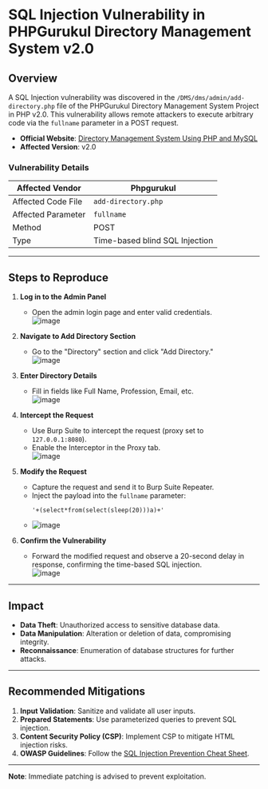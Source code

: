 # SQL Injection Vulnerability in PHPGurukul Directory Management System v2.0

## Overview
A SQL Injection vulnerability was discovered in the `/DMS/dms/admin/add-directory.php` file of the PHPGurukul Directory Management System Project in PHP v2.0. This vulnerability allows remote attackers to execute arbitrary code via the `fullname` parameter in a POST request.

- **Official Website**: [Directory Management System Using PHP and MySQL](https://phpgurukul.com/directory-management-system-using-php-and-mysql/)  
- **Affected Version**: v2.0  

### Vulnerability Details
| Affected Vendor       | Phpgurukul                     |
|-----------------------|--------------------------------|
| Affected Code File    | `add-directory.php`            |
| Affected Parameter    | `fullname`                     |
| Method                | POST                           |
| Type                  | Time-based blind SQL Injection |

---

## Steps to Reproduce

1. **Log in to the Admin Panel**  
   - Open the admin login page and enter valid credentials.  
   ![image](https://github.com/user-attachments/assets/5ccf27ca-d574-49ec-988e-a1729665f194)
  
2. **Navigate to Add Directory Section**  
   - Go to the "Directory" section and click "Add Directory."  
   ![image](https://github.com/user-attachments/assets/0c1545cb-9147-4c2f-b106-fc731f577c06)
  
3. **Enter Directory Details**  
   - Fill in fields like Full Name, Profession, Email, etc.  
   ![image](https://github.com/user-attachments/assets/2811b5fb-a9cc-4bc1-9ee7-54f243dabf3a)

4. **Intercept the Request**  
   - Use Burp Suite to intercept the request (proxy set to `127.0.0.1:8080`).  
   - Enable the Interceptor in the Proxy tab.  
   ![image](https://github.com/user-attachments/assets/ed782b43-63f6-4772-bc44-b69721b64545)
 
5. **Modify the Request**  
   - Capture the request and send it to Burp Suite Repeater.  
   - Inject the payload into the `fullname` parameter:  
     ```plaintext
     '+(select*from(select(sleep(20)))a)+'
     ```
   - ![image](https://github.com/user-attachments/assets/c5d41320-1a4a-4150-b4c9-fb5fdd3c5564)
  
6. **Confirm the Vulnerability**  
   - Forward the modified request and observe a 20-second delay in response, confirming the time-based SQL injection.  
   ![image](https://github.com/user-attachments/assets/bf864602-e40f-4eac-b383-2f6bc4ba11a1)

---

## Impact
- **Data Theft**: Unauthorized access to sensitive database data.  
- **Data Manipulation**: Alteration or deletion of data, compromising integrity.  
- **Reconnaissance**: Enumeration of database structures for further attacks.  

---

## Recommended Mitigations
1. **Input Validation**: Sanitize and validate all user inputs.  
2. **Prepared Statements**: Use parameterized queries to prevent SQL injection.  
3. **Content Security Policy (CSP)**: Implement CSP to mitigate HTML injection risks.  
4. **OWASP Guidelines**: Follow the [SQL Injection Prevention Cheat Sheet](https://cheatsheetseries.owasp.org/cheatsheets/SQL_Injection_Prevention_Cheat_Sheet.html).  

--- 

**Note**: Immediate patching is advised to prevent exploitation.
